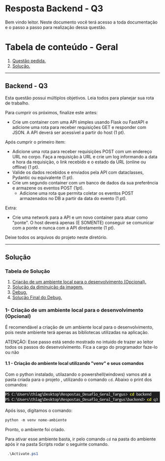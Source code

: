 # Resposta Backend - Q3

Bem vindo leitor. Neste documento você terá acesso a toda documentação e o passo a passo para realização dessa questão.

# Tabela de conteúdo - Geral

1. [ Questão pedida. ](#desc)
2. [ Solução. ](#usage)

---

<a name="desc"></a>
<h2> Backend - Q3 </h2>

Esta questão possui múltiplos objetivos. Leia todos para planejar sua rota de trabalho.

Para cumprir os próximos, finalize este antes:

- Crie um container com uma API simples usando Flask ou FastAPI e adicione uma rota para receber requisições GET e responder com JSON. A API deverá ser acessível a partir do host (1 pt).

Após cumprir o primeiro item:

- Adicione uma rota para receber requisições POST com um endereço URL no corpo. Faça a requisição à URL e crie um log informando a data e hora da requisição, o link recebido e o estado da URL (online ou offline) (1 pt).
- Valide os dados recebidos e enviados pela API com dataclasses, Pydantic ou equivalente (1 pt).
- Crie um segundo container com um banco de dados da sua preferência e armazene os eventos POST (1pt).
  - Adicione uma rota que permita coletar os eventos POST armazenados no DB a partir da data do evento (1 pt).

Extra:

- Crie uma network para a API e um novo container para atuar como "ponte". O host deverá apenas (E SOMENTE) conseguir se comunicar com a ponte e nunca com a API diretamente (1 pt).

Deixe todos os arquivos do projeto neste diretório.

---

<a name="usage"></a>
<h2>Solução</h2>

<h3> Tabela de Solução</h3>

1. [ Criação de um ambiente local para o desenvolvimento (Opcional). ](#1)
2. [ Solução da diminuição da imagem. ](#2)
3. [ Debug. ](#3)
3. [ Solução Final do Debug. ](#4)


<a name="1"></a>
<h3> 1- Criação de um ambiente local para o desenvolvimento (Opcional) </h3>

É recomendável a criação de um ambiente local para o desenvolvimento, pois neste ambiente terá apenas as bibliotecas utilizadas na aplicação.

ATENÇÃO: Esse passo está sendo mostrado no intuido de trazer ao leitor todos os passos do desenvolvimento. Fica a cargo do programador faze-lo ou não

<h4>1.1 - Criação do ambiente local utilizando "venv" e seus comandos </h4>

Com o python instalado, utilazando o powershell(windows) vamos até a pasta criada para o projeto , utilizando o comando `cd`. Abaixo o print dos comandos:

![Imagem da primeira montagem ](Imgs/Q3.1.PNG)

Após isso, digitamos o comando:

```powershell
python -m venv nome-ambiente
```

Pronto, o ambiente foi criado.

Para ativar esse ambiente basta, ir pelo comando `cd` na pasta do ambiente após ir na pasta Scripts  rodar o seguinte comando.
```powershell
 .\Activate.ps1
```